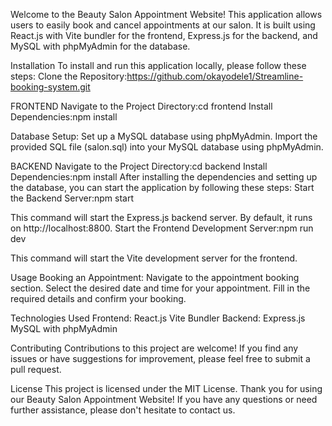 Welcome to the Beauty Salon Appointment Website! This application allows users to easily book and cancel appointments at our salon. It is built using React.js with Vite bundler for the frontend, Express.js for the backend, and MySQL with phpMyAdmin for the database.

Installation
To install and run this application locally, please follow these steps:
Clone the Repository:https://github.com/okayodele1/Streamline-booking-system.git

FRONTEND
Navigate to the Project Directory:cd frontend
Install Dependencies:npm install

Database Setup:
Set up a MySQL database using phpMyAdmin.
Import the provided SQL file (salon.sql) into your MySQL database using phpMyAdmin.

BACKEND
Navigate to the Project Directory:cd backend
Install Dependencies:npm install
After installing the dependencies and setting up the database, you can start the application by following these steps:
Start the Backend Server:npm start
 
This command will start the Express.js backend server. By default, it runs on http://localhost:8800.
Start the Frontend Development Server:npm run dev
 
This command will start the Vite development server for the frontend.

Usage
Booking an Appointment:
Navigate to the appointment booking section.
Select the desired date and time for your appointment.
Fill in the required details and confirm your booking.


Technologies Used
Frontend:
React.js
Vite Bundler
Backend:
Express.js
MySQL with phpMyAdmin

Contributing
Contributions to this project are welcome! If you find any issues or have suggestions for improvement, please feel free to submit a pull request.

License
This project is licensed under the MIT License.
Thank you for using our Beauty Salon Appointment Website! If you have any questions or need further assistance, please don't hesitate to contact us.
